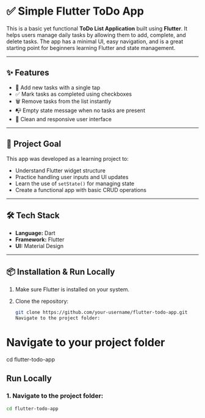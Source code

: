 # ✅ Simple Flutter ToDo App

This is a basic yet functional **ToDo List Application** built using **Flutter**. It helps users manage daily tasks by allowing them to add, complete, and delete tasks. The app has a minimal UI, easy navigation, and is a great starting point for beginners learning Flutter and state management.

---

## ✨ Features

- 📝 Add new tasks with a single tap
- ✅ Mark tasks as completed using checkboxes
- 🗑️ Remove tasks from the list instantly
- 📭 Empty state message when no tasks are present
- 📱 Clean and responsive user interface

---

## 🎯 Project Goal

This app was developed as a learning project to:
- Understand Flutter widget structure
- Practice handling user inputs and UI updates
- Learn the use of `setState()` for managing state
- Create a functional app with basic CRUD operations

---

## 🛠️ Tech Stack

- **Language:** Dart  
- **Framework:** Flutter  
- **UI:** Material Design

---

## 📦 Installation & Run Locally

1. Make sure Flutter is installed on your system.
2. Clone the repository:

   ```bash
   git clone https://github.com/your-username/flutter-todo-app.git
   Navigate to the project folder:

# Navigate to your project folder
cd flutter-todo-app




##  Run Locally

### 1. Navigate to the project folder:
```bash
cd flutter-todo-app
